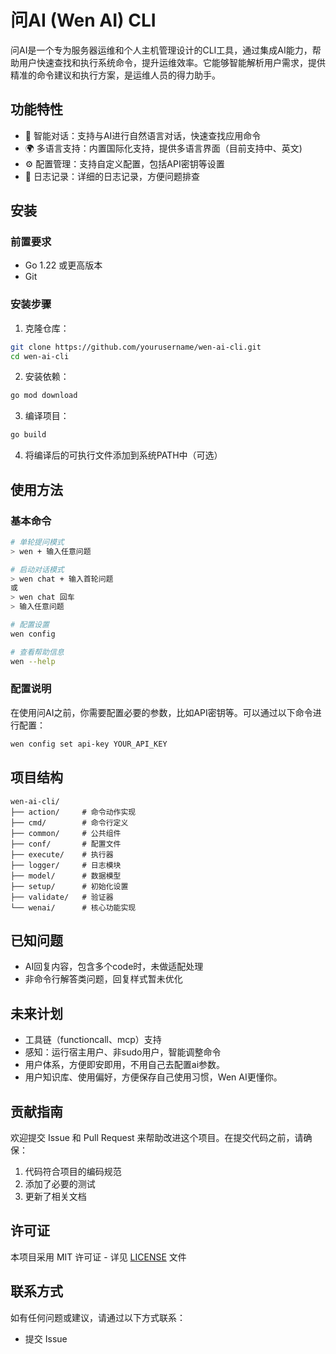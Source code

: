 # 问AI (Wen AI) CLI

问AI是一个专为服务器运维和个人主机管理设计的CLI工具，通过集成AI能力，帮助用户快速查找和执行系统命令，提升运维效率。它能够智能解析用户需求，提供精准的命令建议和执行方案，是运维人员的得力助手。

## 功能特性

- 🤖 智能对话：支持与AI进行自然语言对话，快速查找应用命令
- 🌍 多语言支持：内置国际化支持，提供多语言界面（目前支持中、英文)
- ⚙️ 配置管理：支持自定义配置，包括API密钥等设置
- 📝 日志记录：详细的日志记录，方便问题排查

## 安装

### 前置要求

- Go 1.22 或更高版本
- Git

### 安装步骤

1. 克隆仓库：
```bash
git clone https://github.com/yourusername/wen-ai-cli.git
cd wen-ai-cli
```

2. 安装依赖：
```bash
go mod download
```

3. 编译项目：
```bash
go build
```

4. 将编译后的可执行文件添加到系统PATH中（可选）

## 使用方法

### 基本命令

```bash
# 单轮提问模式
> wen + 输入任意问题

# 启动对话模式
> wen chat + 输入首轮问题
或
> wen chat 回车
> 输入任意问题

# 配置设置
wen config

# 查看帮助信息
wen --help
```

### 配置说明

在使用问AI之前，你需要配置必要的参数，比如API密钥等。可以通过以下命令进行配置：

```bash
wen config set api-key YOUR_API_KEY
```

## 项目结构

```
wen-ai-cli/
├── action/     # 命令动作实现
├── cmd/        # 命令行定义
├── common/     # 公共组件
├── conf/       # 配置文件
├── execute/    # 执行器
├── logger/     # 日志模块
├── model/      # 数据模型
├── setup/      # 初始化设置
├── validate/   # 验证器
└── wenai/      # 核心功能实现
```

## 已知问题
  * AI回复内容，包含多个code时，未做适配处理
  * 非命令行解答类问题，回复样式暂未优化

## 未来计划
 * 工具链（functioncall、mcp）支持
 * 感知：运行宿主用户、非sudo用户，智能调整命令
 * 用户体系，方便即安即用，不用自己去配置ai参数。
 * 用户知识库、使用偏好，方便保存自己使用习惯，Wen AI更懂你。

## 贡献指南

欢迎提交 Issue 和 Pull Request 来帮助改进这个项目。在提交代码之前，请确保：

1. 代码符合项目的编码规范
2. 添加了必要的测试
3. 更新了相关文档

## 许可证

本项目采用 MIT 许可证 - 详见 [LICENSE](LICENSE) 文件

## 联系方式

如有任何问题或建议，请通过以下方式联系：

- 提交 Issue
